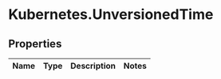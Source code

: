 # Kubernetes.UnversionedTime

## Properties
Name | Type | Description | Notes
------------ | ------------- | ------------- | -------------


